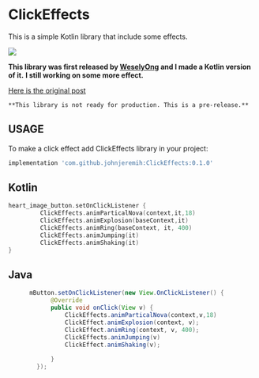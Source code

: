 # ClickEffects
This is a simple Kotlin library that include some effects. 

[![](https://jitpack.io/v/johnjeremih/ClickEffects.svg)](https://jitpack.io/#johnjeremih/ClickEffects)

**This library was first released by
[WeselyOng](https://github.com/Wesely) and I made a Kotlin version of
it.** **I still working on some more effect.**


[Here is the original post](https://github.com/Wesely/Andrlid-Animation-ClickEffect)

`**This library is not ready for production. This is a pre-release.**`




USAGE
-----

To make a click effect add ClickEffects library in your project:

```groovy
implementation 'com.github.johnjeremih:ClickEffects:0.1.0'
```


Kotlin
-----
```kotlin
heart_image_button.setOnClickListener {
         ClickEffects.animParticalNova(context,it,18)
         ClickEffects.animExplosion(baseContext,it)
         ClickEffects.animRing(baseContext, it, 400)
         ClickEffects.animJumping(it)
         ClickEffects.animShaking(it)
}
```

Java
-----
```java
      mButton.setOnClickListener(new View.OnClickListener() {
            @Override
            public void onClick(View v) {
                ClickEffects.animParticalNova(context,v,18)
                ClickEffect.animExplosion(context, v);
                ClickEffect.animRing(context, v, 400);
                ClickEffects.animJumping(v)
                ClickEffect.animShaking(v);
                
            }
        });
```



